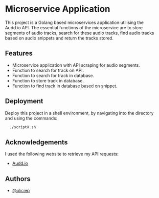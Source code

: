 # Microservice Application

This project is a Golang based microservices application utilising the Audd.io API. The essential functions of the microservice are to store segments of audio tracks, search for these audio tracks, find audio tracks based on audio snippets and return the tracks stored.
 

## Features

- Microservice application with API scraping for audio segments.
- Function to search for track on API.
- Function to search for track in database.
- Function to store track in database.
- Function to find track in database based on snippet.

## Deployment
Deploy this project in a shell environment, by navigating into the directory and using the commands:
```bash
  ./scriptX.sh
```

## Acknowledgements
I used the following website to retrieve my API requests:
 - [Audd.io](https://audd.io/)


## Authors

- [@oliciep](https://www.github.com/oliciep)

